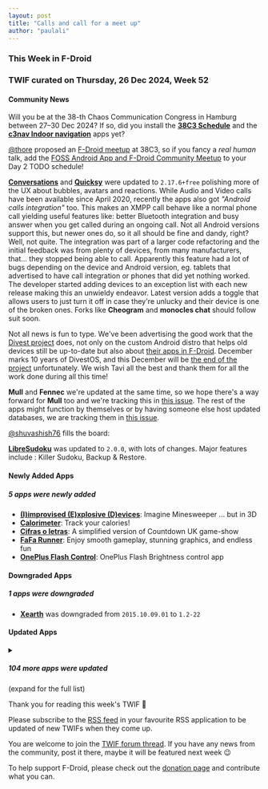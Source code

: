 ```yaml
---
layout: post
title: "Calls and call for a meet up"
author: "paulali"
---
```


### This Week in F-Droid

### TWIF curated on Thursday, 26 Dec 2024, Week 52

#### Community News

Will you be at the 38-th Chaos Communication Congress in Hamburg between 27–30 Dec 2024? If so, did you install the **[38C3 Schedule](https://f-droid.org/packages/info.metadude.android.congress.schedule/)** and the **[c3nav Indoor navigation](https://f-droid.org/packages/de.c3nav.droid/)** apps yet? 

[@thore](https://forum.f-droid.org/u/thore/summary) proposed an [F-Droid meetup](https://forum.f-droid.org/t/f-droid-meetup-at-38c3/29437) at 38C3, so if you fancy a _real human_ talk, add the [FOSS Android App and F-Droid Community Meetup](https://events.ccc.de/congress/2024/hub/en/event/foss-android-app-and-f-droid-community-meetup/) to your Day 2 TODO schedule! 

**[Conversations](https://f-droid.org/packages/eu.siacs.conversations)** and **[Quicksy](https://f-droid.org/packages/im.quicksy.client)** were updated to `2.17.6+free` polishing more of the UX about bubbles, avatars and reactions. While Audio and Video calls have been available since April 2020, recently the apps also got _"Android calls integration"_ too. This makes an XMPP call behave like a normal phone call yielding useful features like: better Bluetooth integration and busy answer when you get called during an ongoing call. Not all Android versions support this, but newer ones do, so it all should be fine and dandy, right? Well, not quite. The integration was part of a larger code refactoring and the initial feedback was from plenty of devices, from many manufacturers, that... they stopped being able to call. Apparently this feature had a lot of bugs depending on the device and Android version, eg. tablets that advertised to have call integration or phones that did yet nothing worked. The developer started adding devices to an exception list with each new release making this an unwieldy endeavor. Latest version adds a toggle that allows users to just turn it off in case they're unlucky and their device is one of the broken ones. Forks like **Cheogram** and **monocles chat** should follow suit soon.

Not all news is fun to type. We've been advertising the good work that the [Divest project](https://divested.dev/) does, not only on the custom Android distro that helps old devices still be up-to-date but also about [their apps in F-Droid](https://search.f-droid.org/?q=spotco). December marks 10 years of DivestOS, and this December will be [the end of the project](https://divestos.org/pages/news#end) unfortunately. We wish Tavi all the best and thank them for all the work done during all this time!

**Mull** and **Fennec** we're updated at the same time, so we hope there's a way forward for **Mull** too and we're tracking this in [this issue](https://gitlab.com/fdroid/fdroiddata/-/issues/3449). The rest of the apps might function by themselves or by having someone else host updated databases, we are tracking them in [this issue](https://gitlab.com/fdroid/fdroiddata/-/issues/3450).

 [@shuvashish76](https://forum.f-droid.org/u/shuvashish76) fills the board: 

**[LibreSudoku](https://f-droid.org/packages/com.kaajjo.libresudoku)** was updated to `2.0.0`, with lots of changes. Major features include : Killer Sudoku, Backup & Restore.

#### Newly Added Apps
##### 5 apps were newly added
* **[\(I\)improvised \(E\)xplosive \(D\)evices](https://f-droid.org/packages/at.krixec.ied)**: Imagine Minesweeper \.\.\. but in 3D
* **[Calorimeter](https://f-droid.org/packages/de.swgross.calorimeter)**: Track your calories\!
* **[Cifras o letras](https://f-droid.org/packages/org.gnu.itsmoroto.cifrasoletras)**: A simplified version of Countdown UK game\-show
* **[FaFa Runner](https://f-droid.org/packages/com.chenyifaer.fafarunner)**: Enjoy smooth gameplay, stunning graphics, and endless fun
* **[OnePlus Flash Control](https://f-droid.org/packages/com.bartixxx.opflashcontrol)**: OnePlus Flash Brightness control app

#### Downgraded Apps
##### 1 apps were downgraded
* **[Xearth](https://f-droid.org/packages/de.drhoffmannsoftware.xearth)** was downgraded from `2015.10.09.01` to `1.2-22`

#### Updated Apps
<details markdown=1>
<summary><h5>104 more apps were updated</h5> (expand for the full list)</summary>

* **[2048 Open Fun Game](https://f-droid.org/packages/org.andstatus.game2048)** was updated to `1.15.0`
* **[AndBible: Bible Study](https://f-droid.org/packages/net.bible.android.activity)** was updated to `5.0.834`
* **[Andor's Trail](https://f-droid.org/packages/com.gpl.rpg.AndorsTrail)** was updated to `0.8.12.1`
* **[AndStatus](https://f-droid.org/packages/org.andstatus.app)** was updated to `62.03`
* **[ArcaneChat](https://f-droid.org/packages/chat.delta.lite)** was updated to `1.50.4`
* **[baresip](https://f-droid.org/packages/com.tutpro.baresip)** was updated to `63.0.0`
* **[baresip\+](https://f-droid.org/packages/com.tutpro.baresip.plus)** was updated to `50.0.0`
* **[Bitcoin Wallet](https://f-droid.org/packages/de.schildbach.wallet)** was updated to `10.21`
* **[Bitcoin Wallet \[testnet3\]](https://f-droid.org/packages/de.schildbach.wallet_test)** was updated to `10.21`
* **[blichess](https://f-droid.org/packages/com.vovagorodok.blichess)** was updated to `8.0.0+ble1.0.4`
* **[Bookaccio Book Tracker](https://f-droid.org/packages/com.bugsdev2.bookaccio)** was updated to `0.0.7`
* **[Brume Wallet](https://f-droid.org/packages/eth.brume.wallet)** was updated to `0.6.535`
* **[Cheogram](https://f-droid.org/packages/com.cheogram.android)** was updated to `2.17.2-3+free`
* **[Ciyue](https://f-droid.org/packages/org.eu.mumulhl.ciyue)** was updated to `0.15.0`
* **[Clipious](https://f-droid.org/packages/com.github.lamarios.clipious)** was updated to `1.22.5`
* **[Code Word](https://f-droid.org/packages/com.peaceray.codeword)** was updated to `1.4.4`
* **[ColorBlendr](https://f-droid.org/packages/com.drdisagree.colorblendr)** was updated to `v1.10.2`
* **[croc](https://f-droid.org/packages/com.github.howeyc.crocgui)** was updated to `1.11.3`
* **[Delta Chat](https://f-droid.org/packages/com.b44t.messenger)** was updated to `1.50.3`
* **[Discreet Launcher](https://f-droid.org/packages/com.vincent_falzon.discreetlauncher)** was updated to `v7.7.0`
* **[droidVNC\-NG](https://f-droid.org/packages/net.christianbeier.droidvnc_ng)** was updated to `2.8.0`
* **[Easy Notes](https://f-droid.org/packages/com.kin.easynotes)** was updated to `1.4`
* **[Emotic](https://f-droid.org/packages/futuristicgoo.emotic)** was updated to `0.1.3`
* **[Exfilac](https://f-droid.org/packages/com.io7m.exfilac.main)** was updated to `1.1.4`
* **[FairEmail](https://f-droid.org/packages/eu.faircode.email)** was updated to `1.2251`
* **[Feeder](https://f-droid.org/packages/com.nononsenseapps.feeder)** was updated to `2.7.2`
* **[Flexify](https://f-droid.org/packages/com.presley.flexify)** was updated to `1.1.94`
* **[Frigoligo](https://f-droid.org/packages/net.casimirlab.frigoligo)** was updated to `2.1.2`
* **[Geo Share](https://f-droid.org/packages/page.ooooo.geoshare)** was updated to `2.0.0`
* **[Geto](https://f-droid.org/packages/com.android.geto)** was updated to `1.16.6`
* **[GLPI Agent](https://f-droid.org/packages/org.glpi.inventory.agent)** was updated to `1.6.1`
* **[GraphHopper Maps](https://f-droid.org/packages/com.graphhopper.maps)** was updated to `2.2.0`
* **[Healthy Battery Charging](https://f-droid.org/packages/biz.binarysolutions.healthybatterycharging)** was updated to `2.0.9`
* **[Home Medkit](https://f-droid.org/packages/ru.application.homemedkit)** was updated to `1.6.0`
* **[IETF 121](https://f-droid.org/packages/org.ietf.ietfsched)** was updated to `0.1.70`
* **[Image Toolbox](https://f-droid.org/packages/ru.tech.imageresizershrinker)** was updated to `3.1.1`
* **[Imagepipe](https://f-droid.org/packages/de.kaffeemitkoffein.imagepipe)** was updated to `0.71`
* **[Immich](https://f-droid.org/packages/app.alextran.immich)** was updated to `1.123.0`
* **[Infomaniak kDrive](https://f-droid.org/packages/com.infomaniak.drive)** was updated to `5.2.7`
* **[Infomaniak Mail](https://f-droid.org/packages/com.infomaniak.mail)** was updated to `1.6.9`
* **[Inure App Manager \(Trial\)](https://f-droid.org/packages/app.simple.inure)** was updated to `Build101.0.0`
* **[jtx Board journals\|notes\|tasks](https://f-droid.org/packages/at.techbee.jtx)** was updated to `2.09.04.ose`
* **[Just \(Video\) Player](https://f-droid.org/packages/com.brouken.player)** was updated to `0.180`
* **[Karbon](https://f-droid.org/packages/com.rk.xededitor)** was updated to `2.9.0`
* **[kitshn \(for Tandoor\)](https://f-droid.org/packages/de.kitshn.android)** was updated to `1.0.0-alpha.14`
* **[Kotatsu](https://f-droid.org/packages/org.koitharu.kotatsu)** was updated to `7.7.2`
* **[Ladefuchs](https://f-droid.org/packages/app.ladefuchs.android)** was updated to `3.1.8`
* **[LinkDroid for Linkwarden](https://f-droid.org/packages/com.sbv.linkdroid)** was updated to `2.0.0`
* **[Linwood Butterfly Nightly](https://f-droid.org/packages/dev.linwood.butterfly.nightly)** was updated to `2.2.3-rc.1`
* **[Lissen: Audiobookshelf client](https://f-droid.org/packages/org.grakovne.lissen)** was updated to `1.1.22`
* **[Magisk](https://f-droid.org/packages/com.topjohnwu.magisk)** was updated to `28.1`
* **[Mattermost Beta](https://f-droid.org/packages/com.mattermost.rnbeta)** was updated to `2.23.0`
* **[Mill](https://f-droid.org/packages/com.calcitem.sanmill)** was updated to `5.8.2`
* **[MoeMemos](https://f-droid.org/packages/me.mudkip.moememos)** was updated to `0.8.3`
* **[MusicSearch](https://f-droid.org/packages/io.github.lydavid.musicsearch)** was updated to `1.9.0-beta.6`
* **[My Expenses](https://f-droid.org/packages/org.totschnig.myexpenses)** was updated to `3.9.2`
* **[NanoLedger](https://f-droid.org/packages/be.chvp.nanoledger)** was updated to `1.0.0`
* **[NeoStumbler](https://f-droid.org/packages/xyz.malkki.neostumbler.fdroid)** was updated to `1.4.2`
* **[Nextcloud Dev](https://f-droid.org/packages/com.nextcloud.android.beta)** was updated to `20241218`
* **[NoNonsense Notes](https://f-droid.org/packages/com.nononsenseapps.notepad)** was updated to `7.2.0`
* **[Offi](https://f-droid.org/packages/de.schildbach.oeffi)** was updated to `13.0.8`
* **[Open Food Facts](https://f-droid.org/packages/openfoodfacts.github.scrachx.openfood)** was updated to `4.17.1`
* **[OpenBible](https://f-droid.org/packages/com.schwegelbin.openbible)** was updated to `1.4.2`
* **[openScale](https://f-droid.org/packages/com.health.openscale)** was updated to `2.5.3`
* **[Orion Viewer \- Pdf & Djvu](https://f-droid.org/packages/universe.constellation.orion.viewer)** was updated to `0.95.3`
* **[Pagan](https://f-droid.org/packages/com.qfs.pagan)** was updated to `1.6.3`
* **[Password Generator](https://f-droid.org/packages/com.vecturagames.android.app.passwordgenerator)** was updated to `1.8.3`
* **[Password Master](https://f-droid.org/packages/com.vecturagames.android.app.passwordmaster)** was updated to `1.4.1`
* **[Phocid](https://f-droid.org/packages/org.sunsetware.phocid)** was updated to `20241217`
* **[PicGuard](https://f-droid.org/packages/com.kjxbyz.picguard)** was updated to `1.0.8`
* **[Pie Launcher](https://f-droid.org/packages/de.markusfisch.android.pielauncher)** was updated to `1.22.0`
* **[PiliPala](https://f-droid.org/packages/com.guozhigq.pilipala)** was updated to `1.0.25`
* **[PipePipe](https://f-droid.org/packages/InfinityLoop1309.NewPipeEnhanced)** was updated to `4.0.2`
* **[Podcini\.R \- Podcast instrument](https://f-droid.org/packages/ac.mdiq.podcini.R)** was updated to `6.15.11`
* **[PPSSPP](https://f-droid.org/packages/org.ppsspp.ppsspp)** was updated to `1.18.1`
* **[ProseReader](https://f-droid.org/packages/timur.prose)** was updated to `1.0.1`
* **[ProtonVPN \- Secure and Free VPN](https://f-droid.org/packages/ch.protonvpn.android)** was updated to `5.8.15.0`
* **[Qalculate\!](https://f-droid.org/packages/com.jherkenhoff.qalculate)** was updated to `0.1.2`
* **[RailTrip](https://f-droid.org/packages/fr.nocle.passegares)** was updated to `1.5.5`
* **[Retro Music](https://f-droid.org/packages/code.name.monkey.retromusic)** was updated to `6.2.1`
* **[RootlessJamesDSP](https://f-droid.org/packages/me.timschneeberger.rootlessjamesdsp)** was updated to `1.6.12`
* **[Sapio](https://f-droid.org/packages/com.klee.sapio)** was updated to `1.6.2`
* **[SchildiChat Next](https://f-droid.org/packages/chat.schildi.android)** was updated to `0.7.5.sc18`
* **[Session](https://f-droid.org/packages/network.loki.messenger.fdroid)** was updated to `1.20.8`
* **[Simple Keyboard](https://f-droid.org/packages/rkr.simplekeyboard.inputmethod)** was updated to `5.22`
* **[SimpleX Chat](https://f-droid.org/packages/chat.simplex.app)** was updated to `6.2.1`
* **[Solon](https://f-droid.org/packages/com.odweta.solon)** was updated to `2.2`
* **[Swiss Bitcoin Pay](https://f-droid.org/packages/ch.swissbitcoinpay.checkout)** was updated to `2.2.6`
* **[Symphony](https://f-droid.org/packages/io.github.zyrouge.symphony)** was updated to `2024.12.115`
* **[Syncthing\-Fork](https://f-droid.org/packages/com.github.catfriend1.syncthingandroid)** was updated to `1.28.1.1`
* **[Terminal Emulator](https://f-droid.org/packages/com.termoneplus)** was updated to `5.3.0/X`
* **[Timed Shutdown \[No Root\]](https://f-droid.org/packages/com.maforn.timedshutdown)** was updated to `v2.85`
* **[Todo Agenda](https://f-droid.org/packages/org.andstatus.todoagenda)** was updated to `4.10.2`
* **[TourCount](https://f-droid.org/packages/com.wmstein.tourcount)** was updated to `3.6.0`
* **[TrackerControl](https://f-droid.org/packages/net.kollnig.missioncontrol.fdroid)** was updated to `2024.12.15-fdroid`
* **[TransektCount](https://f-droid.org/packages/com.wmstein.transektcount)** was updated to `4.2.0`
* **[Tuta Mail](https://f-droid.org/packages/de.tutao.tutanota)** was updated to `259.241217.0`
* **[Unciv](https://f-droid.org/packages/com.unciv.app)** was updated to `4.14.16`
* **[Unstoppable Crypto Wallet](https://f-droid.org/packages/io.horizontalsystems.bankwallet)** was updated to `0.41.1`
* **[Valentin's PowerTools \#016 \- Tomato Potato Clock](https://f-droid.org/packages/v4lpt.vpt.c016.TPC)** was updated to `1.0.2`
* **[Voyager for Lemmy](https://f-droid.org/packages/app.vger.voyager)** was updated to `2.21.0`
* **[XiVPN](https://f-droid.org/packages/io.github.exclude0122.xivpn)** was updated to `1.1.2`
* **[Xray](https://f-droid.org/packages/io.github.saeeddev94.xray)** was updated to `8.2.0`
* **[Xtra](https://f-droid.org/packages/com.github.andreyasadchy.xtra)** was updated to `2.40.2`

</details>

Thank you for reading this week's TWIF 🙂

Please subscribe to the [RSS feed](https://f-droid.org/news/) in your favourite RSS application to be updated of new TWIFs when they come up.

You are welcome to join the [TWIF forum thread](https://forum.f-droid.org/t/new-twif-submission-thread/23546). If you have any news from the community, post it there, maybe it will be featured next week 😉

To help support F-Droid, please check out the [donation page](https://f-droid.org/donate/) and contribute what you can.

